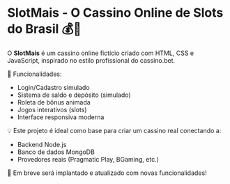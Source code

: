 # SlotMais - O Cassino Online de Slots do Brasil 💰🎰

O **SlotMais** é um cassino online fictício criado com HTML, CSS e JavaScript, inspirado no estilo profissional do cassino.bet.

🎯 Funcionalidades:
- Login/Cadastro simulado
- Sistema de saldo e depósito (simulado)
- Roleta de bônus animada
- Jogos interativos (slots)
- Interface responsiva moderna

💡 Este projeto é ideal como base para criar um cassino real conectando a:
- Backend Node.js
- Banco de dados MongoDB
- Provedores reais (Pragmatic Play, BGaming, etc.)

🚀 Em breve será implantado e atualizado com novas funcionalidades!
